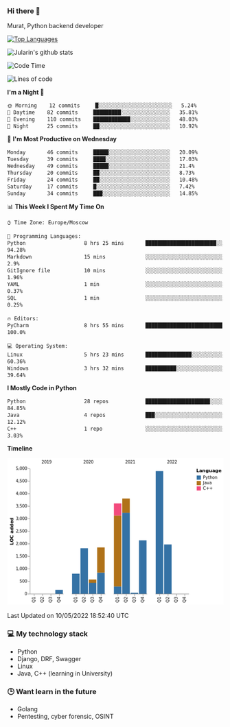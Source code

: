 ### Hi there 👋

Murat, Python backend developer

[![Top Languages](https://github-readme-stats.vercel.app/api/top-langs/?username=Jularin&layout=compact)]()

![Jularin's github stats](https://github-readme-stats.vercel.app/api?username=Jularin&show_icons=true&include_all_commits=true&count_private=true)

<!--START_SECTION:waka-->
![Code Time](http://img.shields.io/badge/Code%20Time-0-blue)

![Lines of code](https://img.shields.io/badge/From%20Hello%20World%20I%27ve%20Written-22%20Thousand%20lines%20of%20code-blue)

**I'm a Night 🦉** 

```text
🌞 Morning    12 commits     █░░░░░░░░░░░░░░░░░░░░░░░░   5.24% 
🌆 Daytime    82 commits     █████████░░░░░░░░░░░░░░░░   35.81% 
🌃 Evening    110 commits    ████████████░░░░░░░░░░░░░   48.03% 
🌙 Night      25 commits     ██░░░░░░░░░░░░░░░░░░░░░░░   10.92%

```
📅 **I'm Most Productive on Wednesday** 

```text
Monday       46 commits     █████░░░░░░░░░░░░░░░░░░░░   20.09% 
Tuesday      39 commits     ████░░░░░░░░░░░░░░░░░░░░░   17.03% 
Wednesday    49 commits     █████░░░░░░░░░░░░░░░░░░░░   21.4% 
Thursday     20 commits     ██░░░░░░░░░░░░░░░░░░░░░░░   8.73% 
Friday       24 commits     ██░░░░░░░░░░░░░░░░░░░░░░░   10.48% 
Saturday     17 commits     █░░░░░░░░░░░░░░░░░░░░░░░░   7.42% 
Sunday       34 commits     ███░░░░░░░░░░░░░░░░░░░░░░   14.85%

```


📊 **This Week I Spent My Time On** 

```text
⌚︎ Time Zone: Europe/Moscow

💬 Programming Languages: 
Python                   8 hrs 25 mins       ███████████████████████░░   94.28% 
Markdown                 15 mins             ░░░░░░░░░░░░░░░░░░░░░░░░░   2.9% 
GitIgnore file           10 mins             ░░░░░░░░░░░░░░░░░░░░░░░░░   1.96% 
YAML                     1 min               ░░░░░░░░░░░░░░░░░░░░░░░░░   0.37% 
SQL                      1 min               ░░░░░░░░░░░░░░░░░░░░░░░░░   0.25%

🔥 Editors: 
PyCharm                  8 hrs 55 mins       █████████████████████████   100.0%

💻 Operating System: 
Linux                    5 hrs 23 mins       ███████████████░░░░░░░░░░   60.36% 
Windows                  3 hrs 32 mins       ██████████░░░░░░░░░░░░░░░   39.64%

```

**I Mostly Code in Python** 

```text
Python                   28 repos            █████████████████████░░░░   84.85% 
Java                     4 repos             ███░░░░░░░░░░░░░░░░░░░░░░   12.12% 
C++                      1 repo              ░░░░░░░░░░░░░░░░░░░░░░░░░   3.03%

```


**Timeline**

![Chart not found](https://raw.githubusercontent.com/Jularin/Jularin/main/charts/bar_graph.png) 


 Last Updated on 10/05/2022 18:52:40 UTC
<!--END_SECTION:waka-->

### 💻 My technology stack
 - Python
 - Django, DRF, Swagger
 - Linux 
 - Java, C++ (learning in University)

### 🕒 Want learn in the future
 - Golang
 - Pentesting, cyber forensic, OSINT
